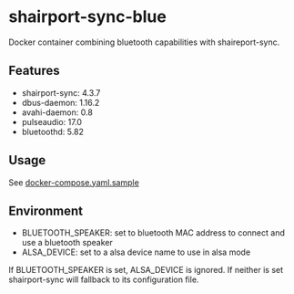 # shairport-sync-blue

Docker container combining bluetooth capabilities with shaireport-sync.

## Features

* shairport-sync: 4.3.7
* dbus-daemon: 1.16.2
* avahi-daemon: 0.8
* pulseaudio: 17.0
* bluetoothd: 5.82

## Usage

See [docker-compose.yaml.sample](docker-compose.yaml.sample)

## Environment

* BLUETOOTH_SPEAKER: set to bluetooth MAC address to connect and use a bluetooth speaker
* ALSA_DEVICE: set to a alsa device name to use in alsa mode

If BLUETOOTH_SPEAKER is set, ALSA_DEVICE is ignored.
If neither is set shairport-sync will fallback to its configuration file.

